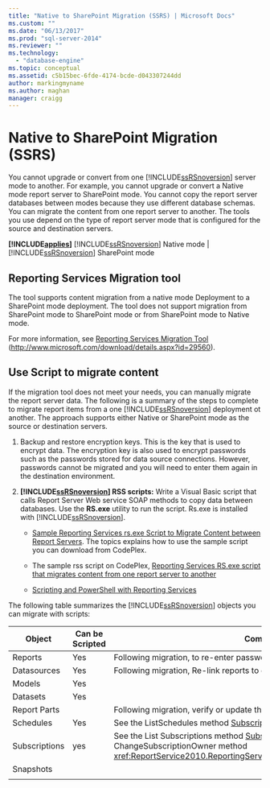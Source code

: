 ```yaml
---
title: "Native to SharePoint Migration (SSRS) | Microsoft Docs"
ms.custom: ""
ms.date: "06/13/2017"
ms.prod: "sql-server-2014"
ms.reviewer: ""
ms.technology: 
  - "database-engine"
ms.topic: conceptual
ms.assetid: c5b15bec-6fde-4174-bcde-d043307244dd
author: markingmyname
ms.author: maghan
manager: craigg
---
```

# Native to SharePoint Migration (SSRS)
  You cannot upgrade or convert from one [!INCLUDE[ssRSnoversion](../../includes/ssrsnoversion-md.md)] server mode to another. For example, you cannot upgrade or convert a Native mode report server to SharePoint mode. You cannot copy the report server databases between modes because they use different database schemas. You can migrate the content from one report server to another. The tools you use depend on the type of report server mode that is configured for the source and destination servers.  
  
 **[!INCLUDE[applies](../../includes/applies-md.md)]**  [!INCLUDE[ssRSnoversion](../../includes/ssrsnoversion-md.md)] Native mode | [!INCLUDE[ssRSnoversion](../../includes/ssrsnoversion-md.md)] SharePoint mode  
  
##  <a name="bkmk_native_to_sharepoint"></a> Reporting Services Migration tool  
 The tool supports content migration from a native mode Deployment to a SharePoint mode deployment. The tool does not support migration from SharePoint mode to SharePoint mode or from SharePoint mode to Native mode.  
  
 For more information, see [Reporting Services Migration Tool](http://www.microsoft.com/download/details.aspx?id=29560) (http://www.microsoft.com/download/details.aspx?id=29560).  
  
## Use Script to migrate content  
 If the migration tool does not meet your needs, you can manually migrate the report server data. The following is a summary of the steps to complete to migrate report items from a one [!INCLUDE[ssRSnoversion](../../includes/ssrsnoversion-md.md)] deployment ot another. The approach supports either Native or SharePoint mode as the source or destination servers.  
  
1.  Backup and restore encryption keys. This is the key that is used to encrypt data. The encryption key is also used to encrypt passwords such as the passwords stored for data source connections. However, passwords cannot be migrated and you will need to enter them again in the destination environment.  
  
2.  **[!INCLUDE[ssRSnoversion](../../includes/ssrsnoversion-md.md)] RSS scripts:** Write a Visual Basic script that calls Report Server Web service SOAP methods to copy data between databases. Use the **RS.exe** utility to run the script. Rs.exe is installed with [!INCLUDE[ssRSnoversion](../../includes/ssrsnoversion-md.md)].  
  
    -   [Sample Reporting Services rs.exe Script to Migrate Content between Report Servers](../tools/sample-reporting-services-rs-exe-script-to-copy-content-between-report-servers.md). The topics explains how to use the sample script you can download from CodePlex.  
  
    -   The sample rss script on CodePlex, [Reporting Services RS.exe script that migrates content from one report server to another](http://azuresql.codeplex.com/releases/view/115207)  
  
    -   [Scripting and PowerShell with Reporting Services](../tools/scripting-and-powershell-with-reporting-services.md)  
  
 The following table summarizes the [!INCLUDE[ssRSnoversion](../../includes/ssrsnoversion-md.md)] objects you can migrate with scripts:  
  
|Object|Can be Scripted|Comments|  
|------------|---------------------|--------------|  
|Reports|Yes|Following migration, to re-enter passwords for datasources.|  
|Datasources|Yes|Following migration, Re-link reports to datasources.|  
|Models|Yes||  
|Datasets|Yes||  
|Report Parts||Following migration, verify or update the path to the report parts.|  
|Schedules|Yes|See the ListSchedules method [Subscription and Delivery Methods](../report-server-web-service/methods/subscription-and-delivery-methods.md)|  
|Subscriptions|yes|See the List Subscriptions method [Subscription and Delivery Methods](../report-server-web-service/methods/subscription-and-delivery-methods.md) and the ChangeSubscriptionOwner method <xref:ReportService2010.ReportingService2010.ChangeSubscriptionOwner%2A>|  
|Snapshots|||  
||||  
  
  
